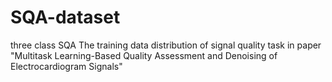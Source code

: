 # SQA-dataset
three class SQA
The training data distribution of signal quality task in paper "Multitask Learning-Based Quality Assessment and Denoising of Electrocardiogram Signals"
